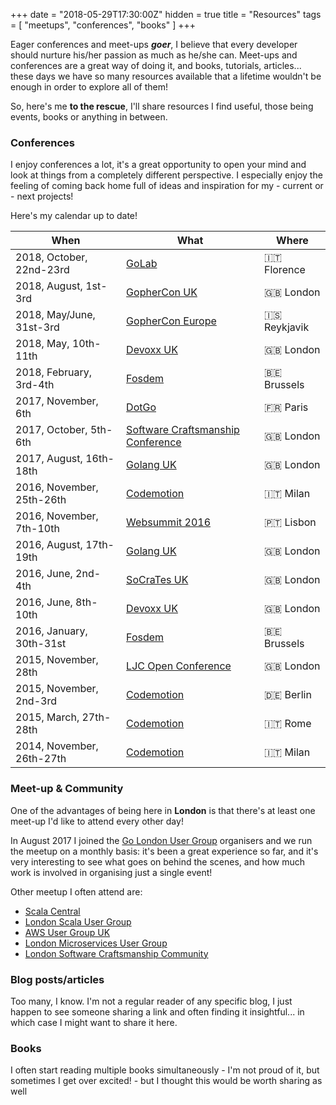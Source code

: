 +++
date = "2018-05-29T17:30:00Z"
hidden = true
title = "Resources"
tags = [ "meetups", "conferences", "books" ]
+++

Eager conferences and meet-ups _**goer**_, I believe that every developer should nurture his/her passion as much as he/she can.
Meet-ups and conferences are a great way of doing it, and books, tutorials, articles... these days we have so many resources available that a lifetime wouldn't be enough in order to explore all of them!

So, here's me **to the rescue**, I'll share resources I find useful, those being events, books or anything in between.

### Conferences
I enjoy conferences a lot, it's a great opportunity to open your mind and look at things from a completely different perspective. I especially enjoy the feeling of coming back home full of ideas and inspiration for my - current or - next projects! 

Here's my calendar up to date!

| When                          | What                                                                                                             | Where  
| ----------------------------- |------------------------------------------------------------------------------------------------------------------| ----------
| 2018, October, 22nd-23rd      | [GoLab](https://golab.io/)                                                                                       | 🇮🇹 Florence
| 2018, August, 1st-3rd         | [GopherCon UK](https://www.golanguk.com/)                                                                        | 🇬🇧 London  
| 2018, May/June, 31st-3rd      | [GopherCon Europe](https://gophercon.is/)                                                                        | 🇮🇸 Reykjavik
| 2018, May, 10th-11th          | [Devoxx UK](http://www.devoxx.co.uk/)                                                                            | 🇬🇧 London
| 2018, February, 3rd-4th       | [Fosdem](https://fosdem.org/2018/)                                                                               | 🇧🇪 Brussels
| 2017, November, 6th           | [DotGo](https://www.dotgo.eu/)                                                                                   | 🇫🇷 Paris    
| 2017, October, 5th-6th        | [Software Craftsmanship Conference](http://sc-london.com)                                                        | 🇬🇧 London   
| 2017, August, 16th-18th       | [Golang UK](https://www.golanguk.com/)                                                                           | 🇬🇧 London   
| 2016, November, 25th-26th     | [Codemotion](http://milan2016.codemotionworld.com/)                                                              | 🇮🇹 Milan    
| 2016, November, 7th-10th      | [Websummit 2016](https://websummit.com/)                                                                         | 🇵🇹 Lisbon   
| 2016, August, 17th-19th       | [Golang UK](https://www.golanguk.com/)                                                                           | 🇬🇧 London   
| 2016, June, 2nd-4th           | [SoCraTes UK](http://socratesuk.org/)                                                                            | 🇬🇧 London   
| 2016, June, 8th-10th          | [Devoxx UK](http://www.devoxx.co.uk/)                                                                            | 🇬🇧 London   
| 2016, January, 30th-31st      | [Fosdem](https://archive.fosdem.org/2016/)                                                                       | 🇧🇪 Brussels 
| 2015, November, 28th          | [LJC Open Conference](https://sites.google.com/site/ljcopenconference/previous-conferences/ljc-2015-conference)  | 🇬🇧 London   
| 2015, November, 2nd-3rd       | [Codemotion](http://berlin2015.codemotionworld.com/)                                                             | 🇩🇪 Berlin   
| 2015, March, 27th-28th        | [Codemotion](http://rome2015.codemotionworld.com/)                                                               | 🇮🇹 Rome     
| 2014, November, 26th-27th     | [Codemotion](http://milan2014.codemotionworld.com/)                                                              | 🇮🇹 Milan    

### Meet-up & Community
One of the advantages of being here in **London** is that there's at least one meet-up I'd like to attend every other day! 

In August 2017 I joined the [Go London User Group](https://www.meetup.com/go-london-user-group/) organisers and we run the meetup on a monthly basis: it's been a great experience so far, and it's very interesting to see what goes on behind the scenes, and how much work is involved in organising just a single event!

Other meetup I often attend are:

- [Scala Central](https://www.meetup.com/Scala-Central/)
- [London Scala User Group](https://www.meetup.com/london-scala/)
- [AWS User Group UK](https://www.meetup.com/AWSUGUK/)
- [London Microservices User Group](https://www.meetup.com/London-Microservices-User-Group/)
- [London Software Craftsmanship Community](https://www.meetup.com/london-software-craftsmanship/)

### Blog posts/articles
Too many, I know. I'm not a regular reader of any specific blog, I just happen to see someone sharing a link and often finding it insightful... in which case I might want to share it here.

### Books
I often start reading multiple books simultaneously - I'm not proud of it, but sometimes I get over excited! - but I thought this would be worth sharing as well 